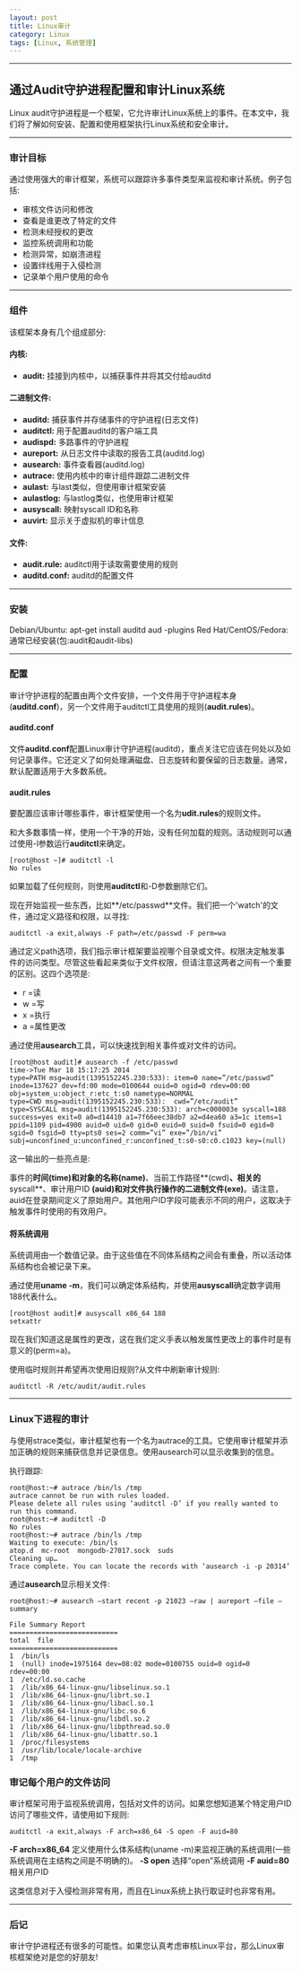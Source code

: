 ```yaml
---
layout: post
title: Linux审计
category: Linux
tags: [Linux, 系统管理]
---
```



----------
## 通过Audit守护进程配置和审计Linux系统
Linux audit守护进程是一个框架，它允许审计Linux系统上的事件。在本文中，我们将了解如何安装、配置和使用框架执行Linux系统和安全审计。


----------


### 审计目标
通过使用强大的审计框架，系统可以跟踪许多事件类型来监视和审计系统。例子包括:
- 审核文件访问和修改
- 查看是谁更改了特定的文件
- 检测未经授权的更改
- 监控系统调用和功能
- 检测异常，如崩溃进程
- 设置绊线用于入侵检测
- 记录单个用户使用的命令


----------


### 组件

该框架本身有几个组成部分:

#### 内核:

- **audit:** 挂接到内核中，以捕获事件并将其交付给auditd


#### 二进制文件:

- **auditd:** 捕获事件并存储事件的守护进程(日志文件)
- **auditctl:** 用于配置auditd的客户端工具
- **audispd:** 多路事件的守护进程
- **aureport:** 从日志文件中读取的报告工具(auditd.log)
- **ausearch:** 事件查看器(auditd.log)
- **autrace:** 使用内核中的审计组件跟踪二进制文件
- **aulast:** 与last类似，但使用审计框架安装
- **aulastlog:** 与lastlog类似，也使用审计框架
- **ausyscall:** 映射syscall ID和名称
- **auvirt:** 显示关于虚拟机的审计信息

#### 文件:

- **audit.rule:** auditctl用于读取需要使用的规则
- **auditd.conf:** auditd的配置文件


----------


### 安装

Debian/Ubuntu: apt-get install auditd aud -plugins
Red Hat/CentOS/Fedora:通常已经安装(包:audit和audit-libs)


----------
### 配置

审计守护进程的配置由两个文件安排，一个文件用于守护进程本身(**auditd.conf**)，另一个文件用于auditctl工具使用的规则(**audit.rules**)。

#### auditd.conf

文件**auditd.conf**配置Linux审计守护进程(auditd)，重点关注它应该在何处以及如何记录事件。它还定义了如何处理满磁盘、日志旋转和要保留的日志数量。通常，默认配置适用于大多数系统。

#### audit.rules

要配置应该审计哪些事件，审计框架使用一个名为**udit.rules**的规则文件。

和大多数事情一样，使用一个干净的开始，没有任何加载的规则。活动规则可以通过使用-l参数运行**auditctl**来确定。

```
[root@host ~]# auditctl -l
No rules
```

如果加载了任何规则，则使用**auditctl**和-D参数删除它们。

现在开始监视一些东西，比如**/etc/passwd**文件。我们把一个'watch'的文件，通过定义路径和权限，以寻找:

```
auditctl -a exit,always -F path=/etc/passwd -F perm=wa
```

通过定义path选项，我们指示审计框架要监视哪个目录或文件。权限决定触发事件的访问类型。尽管这些看起来类似于文件权限，但请注意这两者之间有一个重要的区别。这四个选项是:

- r =读
- w =写
- x =执行
- a =属性更改

通过使用**ausearch**工具，可以快速找到相关事件或对文件的访问。

```
[root@host audit]# ausearch -f /etc/passwd
time->Tue Mar 18 15:17:25 2014
type=PATH msg=audit(1395152245.230:533): item=0 name=”/etc/passwd” inode=137627 dev=fd:00 mode=0100644 ouid=0 ogid=0 rdev=00:00 obj=system_u:object_r:etc_t:s0 nametype=NORMAL
type=CWD msg=audit(1395152245.230:533):  cwd=”/etc/audit”
type=SYSCALL msg=audit(1395152245.230:533): arch=c000003e syscall=188 success=yes exit=0 a0=d14410 a1=7f66eec38db7 a2=d4ea60 a3=1c items=1 ppid=1109 pid=4900 auid=0 uid=0 gid=0 euid=0 suid=0 fsuid=0 egid=0 sgid=0 fsgid=0 tty=pts0 ses=2 comm=”vi” exe=”/bin/vi” subj=unconfined_u:unconfined_r:unconfined_t:s0-s0:c0.c1023 key=(null)
```

这一输出的一些亮点是:

事件的**时间(time)**和对象的**名称(name)**、当前工作路径**(cwd)**、相关的**syscall**、审计用户ID **(auid)**和对文件执行操作的二进制文件**(exe)**。请注意，auid在登录期间定义了原始用户。其他用户ID字段可能表示不同的用户，这取决于触发事件时使用的有效用户。

#### 将系统调用

系统调用由一个数值记录。由于这些值在不同体系结构之间会有重叠，所以活动体系结构也会被记录下来。

通过使用**uname -m**，我们可以确定体系结构，并使用**ausyscall**确定数字调用188代表什么。

```
[root@host audit]# ausyscall x86_64 188
setxattr
```

现在我们知道这是属性的更改，这在我们定义手表以触发属性更改上的事件时是有意义的(perm=a)。

使用临时规则并希望再次使用旧规则?从文件中刷新审计规则:

```
auditctl -R /etc/audit/audit.rules
```


----------
### Linux下进程的审计

与使用strace类似，审计框架也有一个名为autrace的工具。它使用审计框架并添加正确的规则来捕获信息并记录信息。使用ausearch可以显示收集到的信息。

执行跟踪:

```
root@host:~# autrace /bin/ls /tmp
autrace cannot be run with rules loaded.
Please delete all rules using ‘auditctl -D’ if you really wanted to
run this command.
root@host:~# auditctl -D
No rules
root@host:~# autrace /bin/ls /tmp
Waiting to execute: /bin/ls
atop.d  mc-root  mongodb-27017.sock  suds
Cleaning up…
Trace complete. You can locate the records with ‘ausearch -i -p 20314’
```

通过**ausearch**显示相关文件:

```
root@host:~# ausearch –start recent -p 21023 –raw | aureport –file –summary

File Summary Report
===========================
total  file
===========================
1  /bin/ls
1  (null) inode=1975164 dev=08:02 mode=0100755 ouid=0 ogid=0 rdev=00:00
1  /etc/ld.so.cache
1  /lib/x86_64-linux-gnu/libselinux.so.1
1  /lib/x86_64-linux-gnu/librt.so.1
1  /lib/x86_64-linux-gnu/libacl.so.1
1  /lib/x86_64-linux-gnu/libc.so.6
1  /lib/x86_64-linux-gnu/libdl.so.2
1  /lib/x86_64-linux-gnu/libpthread.so.0
1  /lib/x86_64-linux-gnu/libattr.so.1
1  /proc/filesystems
1  /usr/lib/locale/locale-archive
1  /tmp
```

### 审记每个用户的文件访问

审计框架可用于监视系统调用，包括对文件的访问。如果您想知道某个特定用户ID访问了哪些文件，请使用如下规则:

```
auditctl -a exit,always -F arch=x86_64 -S open -F auid=80
```

**-F arch=x86_64** 定义使用什么体系结构(uname -m)来监视正确的系统调用(一些系统调用在主结构之间是不明确的)。
**-S open** 选择“open”系统调用
**-F auid=80** 相关用户ID

这类信息对于入侵检测非常有用，而且在Linux系统上执行取证时也非常有用。



----------


### 后记

审计守护进程还有很多的可能性。如果您认真考虑审核Linux平台，那么Linux审核框架绝对是您的好朋友!